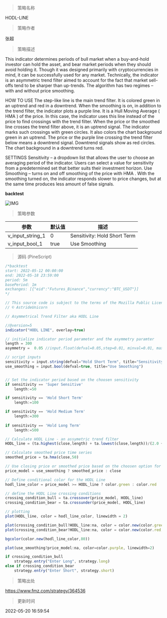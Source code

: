 
> 策略名称

HODL-LINE

> 策略作者

张超

> 策略描述

This indicator determines periods of bull market when a buy-and-hold investor can hold the asset, and bear market periods when they should avoid holding it. Though it was designed primarily with cryptocurrencies in mind, it can be successfully used for any market.
Technically, the indicator is an asymmetric trend filter aimed to account for the fact that market sell-offs tend to be sharper than up-trends. The algorithm has two regimes – with and without price smoothing.

HOW TO USE
The step-like line is the main trend filter. It is colored green in an uptrend and red in a downtrend. When the smoothing is on, in addition to the trend filter, the indicator plots a purple line. It is a Hull Moving Average ( HMA ) of the price. In this case, the indicator uses this line instead of the price to find crossings with the trend filter.
When the price or the smoothed line crosses the trend filter above, it is an uptrend signal. The indicator marks such crossings with green circles. It also colors the chart background green in an uptrend. The price or the purple line crossing the trend filter below means a downtrend signal. Downtrend signals show as red circles. The chart background in a downtrend turns red.

SETTINGS
Sensitivity – a dropdown list that allows the user to choose an averaging period of the indicator. Users can select a value for sensitivity from a predetermined set that better suits their investment horizon.
Use Smoothing – turns on and off smoothing of the price with HMA . With the smoothing turned on, the indicator responds slower to price changes, but at the same time produces less amount of false signals.


**backtest**

 ![IMG](https://www.fmz.com/upload/asset/174e3fb47f122e56769.png) 

> 策略参数



|参数|默认值|描述|
|----|----|----|
|v_input_string_1|0|Sensitivity: Hold Short Term|Super Sensitive|Hold Medium Term|Hold Long Term|
|v_input_bool_1|true|Use Smoothing|


> 源码 (PineScript)

``` javascript
/*backtest
start: 2022-05-12 00:00:00
end: 2022-05-18 23:59:00
period: 5m
basePeriod: 1m
exchanges: [{"eid":"Futures_Binance","currency":"BTC_USDT"}]
*/

// This source code is subject to the terms of the Mozilla Public License 2.0 at https://mozilla.org/MPL/2.0/
// © AstrideUnicorn

// Asymmetrical Trend Filter aka HODL Line

//@version=5
indicator("HODL LINE", overlay=true)

// initialize indicator period parameter and the asymmetry paramter
length = 300
asymmetry =  0.05 //input.float(defval=0.05,step=0.01, minval=0.01, maxval=0.3)

// script inputs
sensitivity = input.string(defval="Hold Short Term", title="Sensitivity", options=['Super Sensitive','Hold Short Term', 'Hold Medium Term', 'Hold Long Term'])
use_smoothing = input.bool(defval=true, title="Use Smoothing")


// Set the indicator period based on the choosen sensitivity 
if sensitivity == 'Super Sensitive'
    length:=50

if sensitivity == 'Hold Short Term'
    length:=100

if sensitivity == 'Hold Medium Term'
    length:=300
    
if sensitivity == 'Hold Long Term'
    length:=500    

// Calculate HODL Line - an assymetric trend filter
HODL_line = (ta.highest(close,length) + ta.lowest(close,length))/(2.0 + asymmetry)

// Calculate smoothed price time series
smoothed_price = ta.hma(close,50)

// Use closing price or smoothed price based on the choosen option for smoothing
price_model = use_smoothing ? smoothed_price : close

// Define conditional color for the HODL Line
hodl_line_color = price_model >= HODL_line ? color.green : color.red

// define the HODL Line crossing conditions
crossing_condition_bull = ta.crossover(price_model, HODL_line)
crossing_condition_bear = ta.crossunder(price_model, HODL_line)

// plotting
plot(HODL_line, color = hodl_line_color, linewidth = 2)

plot(crossing_condition_bull?HODL_line:na, color = color.new(color.green,40), style= plot.style_circles, linewidth = 20)
plot(crossing_condition_bear?HODL_line:na, color = color.new(color.red,40), style= plot.style_circles, linewidth = 20)

bgcolor(color.new(hodl_line_color,80))

plot(use_smoothing?price_model:na, color=color.purple, linewidth=2)

if crossing_condition_bull
    strategy.entry("Enter Long", strategy.long)
else if crossing_condition_bear
    strategy.entry("Enter Short", strategy.short)
```

> 策略出处

https://www.fmz.com/strategy/364536

> 更新时间

2022-05-20 16:59:54
